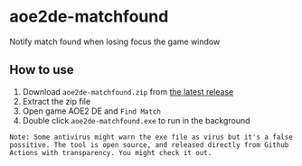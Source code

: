 # aoe2de-matchfound
Notify match found when losing focus the game window

## How to use
1. Download `aoe2de-matchfound.zip` from [the latest release](https://github.com/sanhphanvan96/aoe2de-matchfound/releases/latest)
2. Extract the zip file
3. Open game AOE2 DE and `Find Match`
4. Double click `aoe2de-matchfound.exe` to run in the background

```Note: Some antivirus might warn the exe file as virus but it's a false possitive. The tool is open source, and released directly from Github Actions with transparency. You might check it out.```
